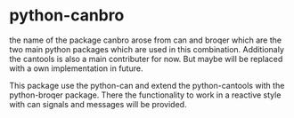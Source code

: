 # python-canbro

the name of the package canbro arose from can and broqer which are the two main python packages which are used in this combination. Additionaly the cantools is also a main contributer for now. But maybe will be replaced with a own implementation in future.

This package use the python-can and extend the python-cantools with the python-broqer package. There the functionality to work in a reactive style with can signals and messages will be provided.
